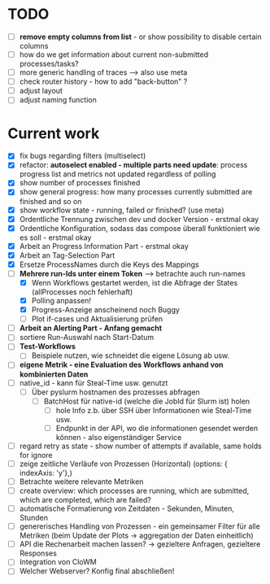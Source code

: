 # TODO

 - [ ] **remove empty columns from list** - or show possibility to disable certain columns  
 - [ ] how do we get information about current non-submitted processes/tasks?
 - [ ] more generic handling of traces --> also use meta
 - [ ] check router history - how to add "back-button" ?
 - [ ] adjust layout
 - [ ] adjust naming function

# Current work
- [x] fix bugs regarding filters (multiselect) 
- [x] refactor: **autoselect enabled - multiple parts need update**: process progress list and metrics not updated regardless of polling
- [x] show number of processes finished
- [x] show general progress: how many processes currently submitted are finished and so on
- [x] show workflow state - running, failed or finished? (use meta)
- [x] Ordentliche Trennung zwischen dev und docker Version - erstmal okay
- [x] Ordentliche Konfiguration, sodass das compose überall funktioniert wie es soll - erstmal okay
- [x] Arbeit an Progress Information Part - erstmal okay
- [x] Arbeit an Tag-Selection Part
- [x] Ersetze ProcessNames durch die Keys des Mappings
- [ ] **Mehrere run-Ids unter einem Token** --> betrachte auch run-names
  - [x] Wenn Workflows gestartet werden, ist die Abfrage der States (allProcesses noch fehlerhaft)
  - [x] Polling anpassen!
  - [x] Progress-Anzeige anscheinend noch Buggy
  - [ ] Plot if-cases und Aktualisierung prüfen
- [ ] **Arbeit an Alerting Part - Anfang gemacht**
- [ ] sortiere Run-Auswahl nach Start-Datum
- [ ] **Test-Workflows** 
  - [ ] Beispiele nutzen, wie schneidet die eigene Lösung ab usw.
- [ ] **eigene Metrik - eine Evaluation des Workflows anhand von kombinierten Daten** 
- [ ] native_id - kann für Steal-Time usw. genutzt
  - [ ] Über pyslurm hostnamen des prozesses abfragen
    - [ ] BatchHost für native-id (welche die JobId für Slurm ist) holen
      - [ ] hole Info z.b. über SSH über Informationen wie Steal-Time usw.
      - [ ] Endpunkt in der API, wo die informationen gesendet werden können - also eigenständiger Service
- [ ] regard retry as state - show number of attempts if available, same holds for ignore
- [ ] zeige zeitliche Verläufe von Prozessen (Horizontal) (options: { indexAxis: 'y'},)
- [ ] Betrachte weitere relevante Metriken
- [ ] create overview: which processes are running, which are submitted, which are completed, which are failed?
- [ ] automatische Formatierung von Zeitdaten - Sekunden, Minuten, Stunden
- [ ] genererisches Handling von Prozessen - ein gemeinsamer Filter für alle Metriken (beim Update der Plots -> aggregation der Daten einheitlich)
- [ ] API die Rechenarbeit machen lassen? -> gezieltere Anfragen, gezieltere Responses
- [ ] Integration von CloWM
- [ ] Welcher Webserver? Konfig final abschließen!
